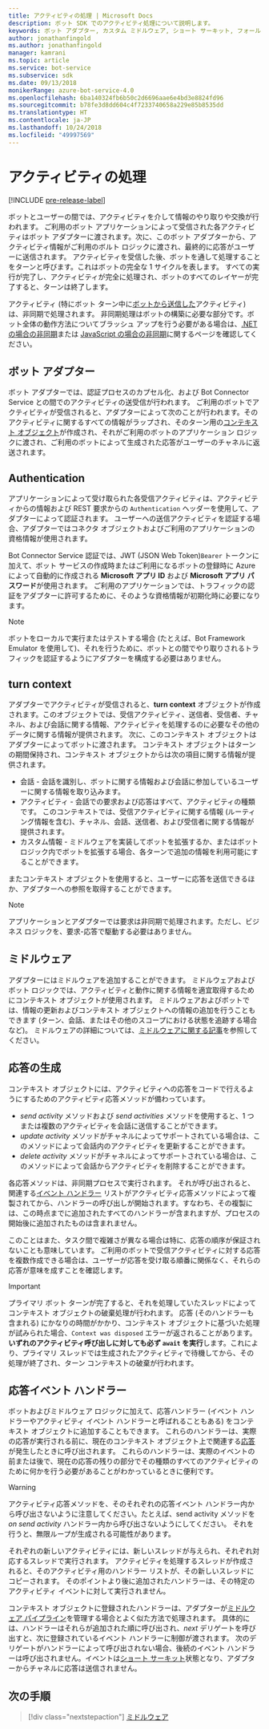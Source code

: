```yaml
---
title: アクティビティの処理 | Microsoft Docs
description: ボット SDK でのアクティビティ処理について説明します。
keywords: ボット アダプター, カスタム ミドルウェア, ショート サーキット, フォールバック, イベント ハンドラー
author: jonathanfingold
ms.author: jonathanfingold
manager: kamrani
ms.topic: article
ms.service: bot-service
ms.subservice: sdk
ms.date: 09/13/2018
monikerRange: azure-bot-service-4.0
ms.openlocfilehash: 6ba140324fb6b50c2d6696aae6e4bd3e8824fd96
ms.sourcegitcommit: b78fe3d8dd604c4f7233740658a229e85b8535dd
ms.translationtype: HT
ms.contentlocale: ja-JP
ms.lasthandoff: 10/24/2018
ms.locfileid: "49997569"
---
```

# <a name="activity-processing"></a>アクティビティの処理

[!INCLUDE [pre-release-label](../includes/pre-release-label.md)]

ボットとユーザーの間では、アクティビティを介して情報のやり取りや交換が行われます。 ご利用のボット アプリケーションによって受信された各アクティビティはボット アダプターに渡されます。次に、このボット アダプターから、アクティビティ情報がご利用のボルト ロジックに渡され、最終的に応答がユーザーに送信されます。 アクティビティを受信した後、ボットを通して処理することをターンと呼びます。これはボットの完全な 1 サイクルを表します。 すべての実行が完了し、アクティビティが完全に処理され、ボットのすべてのレイヤーが完了すると、ターンは終了します。

アクティビティ (特にボット ターン中に[ボットから送信した](#generating-responses)アクティビティ) は、非同期で処理されます。 非同期処理はボットの構築に必要な部分です。ボット全体の動作方法についてブラッシュ アップを行う必要がある場合は、[.NET の場合の非同期](https://docs.microsoft.com/en-us/dotnet/csharp/async)または [JavaScript の場合の非同期](https://developer.mozilla.org/en-US/docs/Web/JavaScript/Reference/Statements/async_function)に関するページを確認してください。

## <a name="the-bot-adapter"></a>ボット アダプター

ボット アダプターでは、認証プロセスのカプセル化、および Bot Connector Service との間でのアクティビティの送受信が行われます。 ご利用のボットでアクティビティが受信されると、アダプターによって次のことが行われます。そのアクティビティに関するすべての情報がラップされ、そのターン用の[コンテキスト オブジェクト](#turn-context)が作成され、それがご利用のボットのアプリケーション ロジックに渡され、ご利用のボットによって生成された応答がユーザーのチャネルに返送されます。

## <a name="authentication"></a>Authentication

アプリケーションによって受け取られた各受信アクティビティは、アクティビティからの情報および REST 要求からの `Authentication` ヘッダーを使用して、アダプターによって認証されます。 ユーザーへの送信アクティビティを認証する場合、アダプターではコネクタ オブジェクトおよびご利用のアプリケーションの資格情報が使用されます。

Bot Connector Service 認証では、JWT (JSON Web Token)`Bearer` トークンに加えて、ボット サービスの作成時またはご利用になるボットの登録時に Azure によって自動的に作成される **Microsoft アプリ ID** および **Microsoft アプリ パスワード**が使用されます。 ご利用のアプリケーションでは、トラフィックの認証をアダプターに許可するために、そのような資格情報が初期化時に必要になります。

> [!NOTE]
> ボットをローカルで実行またはテストする場合 (たとえば、Bot Framework Emulator を使用して)、それを行うために、ボットとの間でやり取りされるトラフィックを認証するようにアダプターを構成する必要はありません。

## <a name="turn-context"></a>turn context

アダプターでアクティビティが受信されると、**turn context** オブジェクトが作成されます。このオブジェクトでは、受信アクティビティ、送信者、受信者、チャネル、および会話に関する情報、アクティビティを処理するのに必要なその他のデータに関する情報が提供されます。 次に、このコンテキスト オブジェクトはアダプターによってボットに渡されます。 コンテキスト オブジェクトはターンの期間保持され、コンテキスト オブジェクトからは次の項目に関する情報が提供されます。

* 会話 - 会話を識別し、ボットに関する情報および会話に参加しているユーザーに関する情報を取り込みます。
* アクティビティ - 会話での要求および応答はすべて、アクティビティの種類です。 このコンテキストでは、受信アクティビティに関する情報 (ルーティング情報を含む)、チャネル、会話、送信者、および受信者に関する情報が提供されます。
* カスタム情報 - ミドルウェアを実装してボットを拡張するか、またはボット ロジック内でボットを拡張する場合、各ターンで追加の情報を利用可能にすることができます。

またコンテキスト オブジェクトを使用すると、ユーザーに応答を送信できるほか、アダプター<!-- to create a new conversation or continue an existing one-->への参照を取得することができます。

> [!NOTE]
> アプリケーションとアダプターでは要求は非同期で処理されます。ただし、ビジネス ロジックを、要求-応答で駆動する必要はありません。

## <a name="middleware"></a>ミドルウェア

アダプターにはミドルウェアを追加することができます。 ミドルウェアおよびボット ロジックでは、アクティビティと動作に関する情報を適宜取得するためにコンテキスト オブジェクトが使用されます。 ミドルウェアおよびボットでは、情報の更新およびコンテキスト オブジェクトへの情報の追加を行うこともできます (ターン、会話、またはその他のスコープにおける状態を追跡する場合など)。 ミドルウェアの詳細については、[ミドルウェアに関する記事](~/v4sdk/bot-builder-concept-middleware.md)を参照してください。

## <a name="generating-responses"></a>応答の生成

コンテキスト オブジェクトには、アクティビティへの応答をコードで行えるようにするためのアクティビティ応答メソッドが備わっています。

* _send activity_ メソッドおよび _send activities_ メソッドを使用すると、1 つまたは複数のアクティビティを会話に送信することができます。
* _update activity_ メソッドがチャネルによってサポートされている場合は、このメソッドによって会話内のアクティビティを更新することができます。
* _delete activity_ メソッドがチャネルによってサポートされている場合は、このメソッドによって会話からアクティビティを削除することができます。

各応答メソッドは、非同期プロセスで実行されます。 それが呼び出されると、関連する[イベント ハンドラー](#response-event-handlers) リストがアクティビティ応答メソッドによって複製されてから、ハンドラーの呼び出しが開始されます。すなわち、その複製には、この時点までに追加されたすべてのハンドラーが含まれますが、プロセスの開始後に追加されたものは含まれません。

このことはまた、タスク間で複雑さが異なる場合は特に、応答の順序が保証されないことも意味しています。 ご利用のボットで受信アクティビティに対する応答を複数作成できる場合は、ユーザーが応答を受け取る順番に関係なく、それらの応答が意味を成すことを確認します。

> [!IMPORTANT]
> プライマリ ボット ターンが完了すると、それを処理していたスレッドによってコンテキスト オブジェクトの破棄処理が行われます。 応答 (そのハンドラーも含まれる) にかなりの時間がかかり、コンテキスト オブジェクトに基づいた処理が試みられた場合、`Context was disposed` エラーが返されることがあります。 **いずれのアクティビティ呼び出しに対しても必ず `await` を実行**します。これにより、プライマリ スレッドでは生成されたアクティビティで待機してから、その処理が終了され、ターン コンテキストの破棄が行われます。

## <a name="response-event-handlers"></a>応答イベント ハンドラー

ボットおよびミドルウェア ロジックに加えて、応答ハンドラー (イベント ハンドラーやアクティビティ イベント ハンドラーと呼ばれることもある) をコンテキスト オブジェクトに追加することもできます。 これらのハンドラーは、実際の応答が実行される前に、現在のコンテキスト オブジェクト上で関連する[応答](#generating-responses)が発生したときに呼び出されます。 これらのハンドラーは、実際のイベントの前または後で、現在の応答の残りの部分でその種類のすべてのアクティビティのために何かを行う必要があることがわかっているときに便利です。

> [!WARNING]
> アクティビティ応答メソッドを、そのそれぞれの応答イベント ハンドラー内から呼び出さないように注意してください。たとえば、send activity メソッドを _on send activity_ ハンドラー内から呼び出さないようにしてください。 それを行うと、無限ループが生成される可能性があります。

それぞれの新しいアクティビティには、新しいスレッドが与えられ、それぞれ対応するスレッドで実行されます。 アクティビティを処理するスレッドが作成されると、そのアクティビティ用のハンドラー リストが、その新しいスレッドにコピーされます。 そのポイントより後に追加されたハンドラーは、その特定のアクティビティ イベントに対して実行されません。

コンテキスト オブジェクトに登録されたハンドラーは、アダプターが[ミドルウェア パイプライン](~/v4sdk/bot-builder-concept-middleware.md#the-bot-middleware-pipeline)を管理する場合とよく似た方法で処理されます。 具体的には、ハンドラーはそれらが追加された順に呼び出され、_next_ デリゲートを呼び出すと、次に登録されているイベント ハンドラーに制御が渡されます。 次のデリゲートがハンドラーによって呼び出されない場合、後続のイベント ハンドラーは呼び出されません。イベントは[ショート サーキット](~/v4sdk/bot-builder-concept-middleware.md#short-circuiting)状態となり、アダプターからチャネルに応答は送信されません。

## <a name="next-steps"></a>次の手順

> [!div class="nextstepaction"]
> [ミドルウェア](~/v4sdk/bot-builder-concept-middleware.md)
